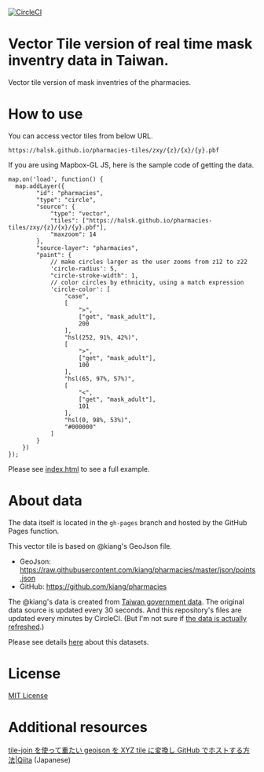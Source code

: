 [![CircleCI](https://circleci.com/gh/halsk/pharmacies-tiles.svg?style=svg)](https://circleci.com/gh/halsk/pharmacies-tiles)

# Vector Tile version of real time mask inventry data in Taiwan.
Vector tile version of mask inventries of the pharmacies.

# How to use

You can access vector tiles from below URL.

```
https://halsk.github.io/pharmacies-tiles/zxy/{z}/{x}/{y}.pbf
```

If you are using Mapbox-GL JS, here is the sample code of getting the data.

```
map.on('load', function() {
  map.addLayer({
        "id": "pharmacies",
        "type": "circle",
        "source": {
            "type": "vector",
            "tiles": ["https://halsk.github.io/pharmacies-tiles/zxy/{z}/{x}/{y}.pbf"],
            "maxzoom": 14
        },
        "source-layer": "pharmacies",
        "paint": {
            // make circles larger as the user zooms from z12 to z22
            'circle-radius': 5,
            "circle-stroke-width": 1,
            // color circles by ethnicity, using a match expression
            'circle-color': [
                "case",
                [
                    ">",
                    ["get", "mask_adult"],
                    200
                ],
                "hsl(252, 91%, 42%)",
                [
                    ">",
                    ["get", "mask_adult"],
                    100
                ],
                "hsl(65, 97%, 57%)",
                [
                    "<",
                    ["get", "mask_adult"],
                    101
                ],
                "hsl(0, 98%, 53%)",
                "#000000"
            ]
        }
    })
});
```

Please see [index.html](https://halsk.github.io/pharmacies-tiles/index.html) to see a full example.


# About data

The data itself is located in the `gh-pages` branch and hosted by the GitHub Pages function.

This vector tile is based on @kiang's GeoJson file.

- GeoJson: https://raw.githubusercontent.com/kiang/pharmacies/master/json/points.json
- GitHub: https://github.com/kiang/pharmacies

The @kiang's data is created from [Taiwan government data](https://data.gov.tw/dataset/116285). The original data source is updated every 30 seconds.
And this repository's files are updated every minutes by CircleCI. (But I'm not sure if [the data is actually refreshed](https://github.com/halsk/pharmacies-tiles/issues/7).)

Please see details [here](https://g0v.hackmd.io/@kiang/mask-info) about this datasets.


# License

[MIT License](LICENSE.txt)


# Additional resources

[tile-join を使って重たい geojson を XYZ tile に変換し GitHub でホストする方法|Qiita](https://qiita.com/hal_sk/items/eb59cb474b0e5d37dde0) (Japanese)
